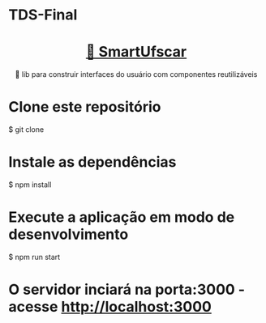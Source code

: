 # TDS-Final

<h1 align="center">
    <a href="https://http://smart.ufscar.br/">🔗 SmartUfscar</a>
</h1>
<p align="center">🚀 lib para construir interfaces do usuário com componentes reutilizáveis</p>

# Clone este repositório
$ git clone <link repositorio>

# Instale as dependências
$ npm install

# Execute a aplicação em modo de desenvolvimento
$ npm run start

# O servidor inciará na porta:3000 - acesse <http://localhost:3000> 
